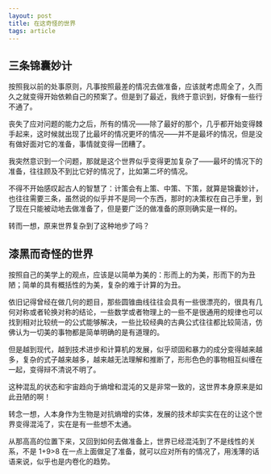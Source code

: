 ```yaml
---
layout: post
title: 在这奇怪的世界
tags: article
---
```


## 三条锦囊妙计

按照我以前的处事原则，凡事按照最差的情况去做准备，应该就考虑周全了，久而久之就变得开始依赖自己的预案了。但是到了最近，我终于意识到，好像有一些行不通了。

丧失了应对问题的能力之后，所有的情况——除了最好的那个，几乎都开始变得棘手起来，这时候就出现了比最坏的情况更坏的情况——并不是最坏的情况，但是没有做好面对它的准备，事情就变得一团糟了。

我突然意识到一个问题，那就是这个世界似乎变得更加复杂了——最坏的情况下的准备，往往顾及不到比它好的情况了，比如第二坏的情况。

不得不开始感叹起古人的智慧了：计策会有上策、中策、下策，就算是锦囊妙计，也往往需要三条，虽然说的似乎并不是同一个东西，那时的决策权在自己手里，到了现在只能被动地去做准备了，但是要广泛的做准备的原则确实是一样的。

转而一想，原来世界复杂到了这种地步了吗？

## 漆黑而奇怪的世界

按照自己的美学上的观点，应该是以简单为美的：形而上的为美，形而下的为丑陋；简单的具有概括性的为美，复杂的难于计算的为丑。

依旧记得曾经在做几何的题目，那些圆锥曲线往往会具有一些很漂亮的，很具有几何对称或者轮换对称的结论，一些数学或者物理上的一些不是很通用的规律也可以找到相对比较统一的公式能够解决，一些比较经典的古典公式往往都比较简洁，仿佛认为一切美的事物都是简单明确的是有道理的。

但是越到现代，越到技术进步和计算机的发展，似乎顽固和暴力的成分变得越来越多，复杂的式子越来越多，越来越无法理解和推断了，形形色色的事物相互纠缠在一起，变得辩不清说不明了。

这种混乱的状态和宇宙趋向于熵增和混沌的又是非常一致的，这世界本身原来是如此丑陋的啊！

转念一想，人本身作为生物是对抗熵增的实体，发展的技术却实实在在的让这个世界变得混沌了，实在是有一些想不太通。

从那高高的位置下来，又回到如何去做准备上，世界已经混沌到了不是线性的关系，不是 1+9>8 在一点上面做足了准备，就可以应对所有的情况了，用浅薄的话语来说，似乎也是内卷化的趋势。